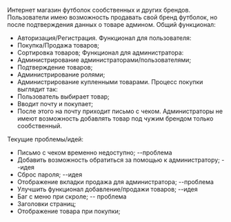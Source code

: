 Интернет магазин футболок сообственных и других брендов. Пользователи имею возможность продавать свой бренд футболок, но после подтверждения данных о товаре админом.
Общий функционал:
* Авторизация/Регистрация.
Функционал для пользователя:
* Покупка/Продажа товаров;
* Сортировка товаров;
Функционал для администратора:
* Администрирование администраторами/пользователями;
* Подтверждение товаров;
* Администрирование ролями;
* Администрирование купленными товарами.
Процесс покупки выглядит так: 
* Пользователь выбирает товар;
* Вводит почту и покупает;
* После этого на почту приходит письмо с чеком.
Администраторы не имеют возможность добавлять товар под чужим брендом только сообственный.

Текущие проблемы/идей:
* Письмо с чеком временно недоступно; --проблема
* Добавить возможность обратиться за помощью к администратору; --идея
* Сброс пароля; --идея
* Отображение вкладки продажа для администратора; --проблема
* Улучшить функционал добавление/продажи товаров; --идея
* Баг с меню при скроле; -- проблема
* Заголовки страниц;
* Отображение товара при покупки;
